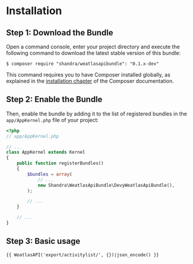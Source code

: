Installation
============

Step 1: Download the Bundle
---------------------------

Open a command console, enter your project directory and execute the
following command to download the latest stable version of this bundle:

```console
$ composer require "shandra/weatlasapibundle": "0.1.x-dev"
```

This command requires you to have Composer installed globally, as explained
in the [installation chapter](https://getcomposer.org/doc/00-intro.md)
of the Composer documentation.

Step 2: Enable the Bundle
-------------------------

Then, enable the bundle by adding it to the list of registered bundles
in the `app/AppKernel.php` file of your project:

```php
<?php
// app/AppKernel.php

// ...
class AppKernel extends Kernel
{
    public function registerBundles()
    {
        $bundles = array(
            // ...
            new Shandra\WeatlasApiBundle\DevyWeatlasApiBundle(),
        );

        // ...
    }

    // ...
}
```

Step 3: Basic usage
-------------------------
```twig
{{ WeatlasAPI('export/activitylist/', {})|json_encode() }}
```
